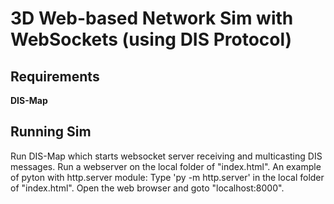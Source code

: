 # 3D Web-based Network Sim with WebSockets (using DIS Protocol)
## Requirements
**DIS-Map**
## Running Sim
Run DIS-Map which starts websocket server receiving and multicasting DIS messages.
Run a webserver on the local folder of "index.html".
An example of pyton with http.server module:
Type
'py -m http.server' in the local folder of "index.html".
Open the web browser and goto "localhost:8000".
